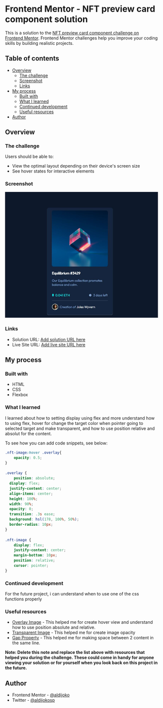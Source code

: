 # Frontend Mentor - NFT preview card component solution

This is a solution to the [NFT preview card component challenge on Frontend Mentor](https://www.frontendmentor.io/challenges/nft-preview-card-component-SbdUL_w0U). Frontend Mentor challenges help you improve your coding skills by building realistic projects. 

## Table of contents

- [Overview](#overview)
  - [The challenge](#the-challenge)
  - [Screenshot](#screenshot)
  - [Links](#links)
- [My process](#my-process)
  - [Built with](#built-with)
  - [What I learned](#what-i-learned)
  - [Continued development](#continued-development)
  - [Useful resources](#useful-resources)
- [Author](#author)


## Overview

### The challenge

Users should be able to:

- View the optimal layout depending on their device's screen size
- See hover states for interactive elements

### Screenshot

![](./screenshot.jpg)


### Links

- Solution URL: [Add solution URL here](https://your-solution-url.com)
- Live Site URL: [Add live site URL here](https://your-live-site-url.com)

## My process

### Built with

- HTML
- CSS 
- Flexbox


### What I learned

I learned about how to setting display using flex and more understand how to using flex, hover for change the target color when pointer going to selected target and make transparent, and how to use position relative and absolut for the content. 

To see how you can add code snippets, see below:

```css
.nft-image:hover .overlay{
    opacity: 0.5;
}

.overlay {
    position: absolute;
  display: flex;
  justify-content: center;
  align-items: center;
  height: 100%;
  width: 90%;
  opacity: 0;
  transition: .3s ease;
  background: hsl(178, 100%, 50%);
  border-radius: 10px;
}

.nft-image {
    display: flex;
    justify-content: center;
    margin-bottom: 10px;
    position: relative;
    cursor: pointer;
}


```


### Continued development

For the future project, i can understand when to use one of the css functions properly


### Useful resources

- [Overlay Image](https://www.w3schools.com/howto/howto_css_image_overlay.asp) - This helped me for create hover view and understand how to use position absolute and relative.
- [Transparent Image](https://www.w3schools.com/css/css_image_transparency.asp) - This helped me for create image opacity
- [Gap Property](https://www.w3schools.com/cssref/css3_pr_gap.asp) - This helped me for making space between 2 content in the same line.

**Note: Delete this note and replace the list above with resources that helped you during the challenge. These could come in handy for anyone viewing your solution or for yourself when you look back on this project in the future.**

## Author

<!-- - Website - [Add your name here](https://www.your-site.com) -->
- Frontend Mentor - [@aldijoko](https://www.frontendmentor.io/profile/aldijoko)
- Twitter - [@aldijokosp](https://www.twitter.com/aldijokosp)


